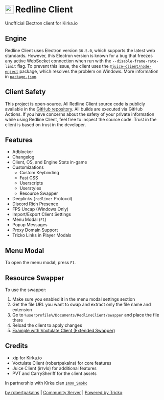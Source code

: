 <h1 style="font-size: 2em; display: flex; align-items: center">
    <img src="https://raw.githubusercontent.com/robertpakalns/redline-client/main/assets/icons/icon.png" style="height: 1em; margin-right: 5px">
    <span>Redline Client</span>
</h1>
Unofficial Electron client for Kirka.io

## Engine
Redline Client uses Electron version `36.5.0`, which supports the latest web standards. However, this Electron version is known for a bug that freezes any active WebSocket connection when run with the `--disable-frame-rate-limit` flag. To prevent this issue, the client uses the [`@juice-client/node-enject`](https://www.npmjs.com/package/@juice-client/node-enject) package, which resolves the problem on Windows. More information in [`package.json`](https://github.com/robertpakalns/redline-client/blob/main/package.json).

## Client Safety
This project is open-source. All Redline Client source code is publicly available in the [GitHub repository](https://github.com/robertpakalns/redline-client). All builds are executed via GitHub Actions. If you have concerns about the safety of your private information while using Redline Client, feel free to inspect the source code. Trust in the client is based on trust in the developer.

## Features
* Adblocker
* Changelog
* Client, OS, and Engine Stats in-game
* Customizations
   * Custom Keybinding
   * Fast CSS
   * Userscripts
   * Userstyles
   * Resource Swapper
* Deeplinks (`redline:` Protocol)
* Discord Rich Presence
* FPS Uncap (Windows Only)
* Import/Export Client Settings
* Menu Modal (`F1`)
* Popup Messages
* Proxy Domain Support
* Tricko Links in Player Modals

## Menu Modal
To open the menu modal, press `F1`.

## Resource Swapper
To use the swapper:
1. Make sure you enabled it in the menu modal settings section
2. Get the file URL you want to swap and extract only the file name and extension
3. Go to `%userprofile%/Documents/RedlineClient/swapper` and place the file there
4. Reload the client to apply changes
5. [Example with Voxtulate Client (Extended Swapper)](https://github.com/robertpakalns/VoxtulateClient/wiki/Resource-Swapper)

## Credits
* xip for Kirka.io
* Voxtulate Client (robertpakalns) for core features
* Juice Client (irrvlo) for additional features
* PVT and CarrySheriff for the client assets

In partnership with Kirka clan [`ImOn_Smoko`](https://discord.gg/BBchaJvZVU)

[by robertpakalns](https://github.com/robertpakalns) | [Community Server](https://discord.gg/cTE6CVuGen) | [Powered by Tricko](https://discord.gg/yPjrUrvSzv)